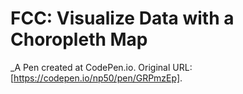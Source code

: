 # FCC: Visualize Data with a Choropleth Map
 _A Pen created at CodePen.io. Original URL: [https://codepen.io/np50/pen/GRPmzEp].

 